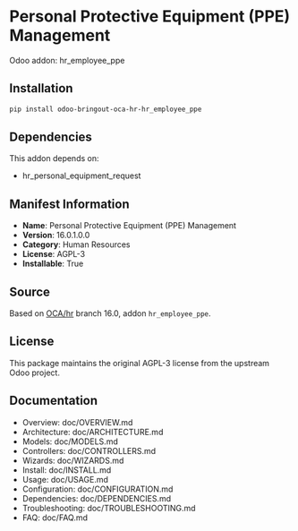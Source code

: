 # Personal Protective Equipment (PPE) Management

Odoo addon: hr_employee_ppe

## Installation

```bash
pip install odoo-bringout-oca-hr-hr_employee_ppe
```

## Dependencies

This addon depends on:
- hr_personal_equipment_request

## Manifest Information

- **Name**: Personal Protective Equipment (PPE) Management
- **Version**: 16.0.1.0.0
- **Category**: Human Resources
- **License**: AGPL-3
- **Installable**: True

## Source

Based on [OCA/hr](https://github.com/OCA/hr) branch 16.0, addon `hr_employee_ppe`.

## License

This package maintains the original AGPL-3 license from the upstream Odoo project.

## Documentation

- Overview: doc/OVERVIEW.md
- Architecture: doc/ARCHITECTURE.md
- Models: doc/MODELS.md
- Controllers: doc/CONTROLLERS.md
- Wizards: doc/WIZARDS.md
- Install: doc/INSTALL.md
- Usage: doc/USAGE.md
- Configuration: doc/CONFIGURATION.md
- Dependencies: doc/DEPENDENCIES.md
- Troubleshooting: doc/TROUBLESHOOTING.md
- FAQ: doc/FAQ.md

